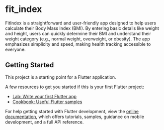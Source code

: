 # fit_index

FitIndex is a straightforward and user-friendly app designed to help users calculate their Body Mass Index (BMI). By entering basic details like weight and height, users can quickly determine their BMI and understand their weight category (e.g., normal weight, overweight, or obesity). The app emphasizes simplicity and speed, making health tracking accessible to everyone.


## Getting Started

This project is a starting point for a Flutter application.

A few resources to get you started if this is your first Flutter project:

- [Lab: Write your first Flutter app](https://docs.flutter.dev/get-started/codelab)
- [Cookbook: Useful Flutter samples](https://docs.flutter.dev/cookbook)

For help getting started with Flutter development, view the
[online documentation](https://docs.flutter.dev/), which offers tutorials,
samples, guidance on mobile development, and a full API reference.
